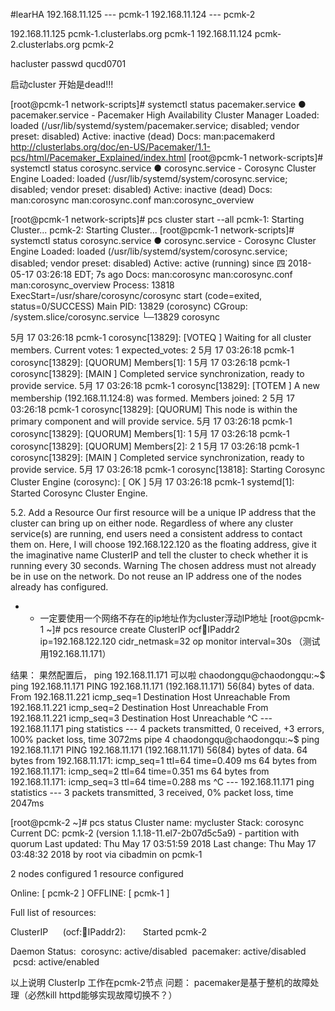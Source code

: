 #learHA
192.168.11.125 --- pcmk-1
192.168.11.124 --- pcmk-2

192.168.11.125 pcmk-1.clusterlabs.org pcmk-1
192.168.11.124 pcmk-2.clusterlabs.org pcmk-2

hacluster passwd qucd0701

启动cluster
开始是dead!!!

[root@pcmk-1 network-scripts]# systemctl status  pacemaker.service 
● pacemaker.service - Pacemaker High Availability Cluster Manager
   Loaded: loaded (/usr/lib/systemd/system/pacemaker.service; disabled; vendor preset: disabled)
   Active: inactive (dead)
     Docs: man:pacemakerd
           http://clusterlabs.org/doc/en-US/Pacemaker/1.1-pcs/html/Pacemaker_Explained/index.html
[root@pcmk-1 network-scripts]# systemctl status  corosync.service
● corosync.service - Corosync Cluster Engine
   Loaded: loaded (/usr/lib/systemd/system/corosync.service; disabled; vendor preset: disabled)
   Active: inactive (dead)
     Docs: man:corosync
           man:corosync.conf
           man:corosync_overview


[root@pcmk-1 network-scripts]# pcs cluster start --all
pcmk-1: Starting Cluster...
pcmk-2: Starting Cluster...
[root@pcmk-1 network-scripts]# systemctl status  corosync.service
● corosync.service - Corosync Cluster Engine
   Loaded: loaded (/usr/lib/systemd/system/corosync.service; disabled; vendor preset: disabled)
   Active: active (running) since 四 2018-05-17 03:26:18 EDT; 7s ago
     Docs: man:corosync
           man:corosync.conf
           man:corosync_overview
  Process: 13818 ExecStart=/usr/share/corosync/corosync start (code=exited, status=0/SUCCESS)
 Main PID: 13829 (corosync)
   CGroup: /system.slice/corosync.service
           └─13829 corosync

5月 17 03:26:18 pcmk-1 corosync[13829]:  [VOTEQ ] Waiting for all cluster members. Current votes: 1 expected_votes: 2
5月 17 03:26:18 pcmk-1 corosync[13829]:  [QUORUM] Members[1]: 1
5月 17 03:26:18 pcmk-1 corosync[13829]:  [MAIN  ] Completed service synchronization, ready to provide service.
5月 17 03:26:18 pcmk-1 corosync[13829]:  [TOTEM ] A new membership (192.168.11.124:8) was formed. Members joined: 2
5月 17 03:26:18 pcmk-1 corosync[13829]:  [QUORUM] This node is within the primary component and will provide service.
5月 17 03:26:18 pcmk-1 corosync[13829]:  [QUORUM] Members[1]: 1
5月 17 03:26:18 pcmk-1 corosync[13829]:  [QUORUM] Members[2]: 2 1
5月 17 03:26:18 pcmk-1 corosync[13829]:  [MAIN  ] Completed service synchronization, ready to provide service.
5月 17 03:26:18 pcmk-1 corosync[13818]: Starting Corosync Cluster Engine (corosync): [  OK  ]
5月 17 03:26:18 pcmk-1 systemd[1]: Started Corosync Cluster Engine.


5.2. Add a Resource
Our first resource will be a unique IP address that the cluster can bring up on either node. Regardless of where any cluster service(s) are running, end users need a consistent address to contact them on. Here, I will choose 192.168.122.120 as the floating address, give it the imaginative name ClusterIP and tell the cluster to check whether it is running every 30 seconds. 
Warning
The chosen address must not already be in use on the network. Do not reuse an IP address one of the nodes already has configured. 
- - 一定要使用一个网络不存在的ip地址作为cluster浮动IP地址
[root@pcmk-1 ~]# pcs resource create ClusterIP ocf:heartbeat:IPaddr2 \
    ip=192.168.122.120 cidr_netmask=32 op monitor interval=30s
（测试用192.168.11.171）

结果： 果然配置后， ping 192.168.11.171 可以啦
chaodongqu@chaodongqu:~$ ping 192.168.11.171 
PING 192.168.11.171 (192.168.11.171) 56(84) bytes of data. 
From 192.168.11.221 icmp_seq=1 Destination Host Unreachable 
From 192.168.11.221 icmp_seq=2 Destination Host Unreachable 
From 192.168.11.221 icmp_seq=3 Destination Host Unreachable 
^C 
--- 192.168.11.171 ping statistics --- 
4 packets transmitted, 0 received, +3 errors, 100% packet loss, time 3072ms 
pipe 4 
chaodongqu@chaodongqu:~$ ping 192.168.11.171 
PING 192.168.11.171 (192.168.11.171) 56(84) bytes of data. 
64 bytes from 192.168.11.171: icmp_seq=1 ttl=64 time=0.409 ms 
64 bytes from 192.168.11.171: icmp_seq=2 ttl=64 time=0.351 ms 
64 bytes from 192.168.11.171: icmp_seq=3 ttl=64 time=0.288 ms 
^C 
--- 192.168.11.171 ping statistics --- 
3 packets transmitted, 3 received, 0% packet loss, time 2047ms

[root@pcmk-2 ~]# pcs status 
Cluster name: mycluster 
Stack: corosync 
Current DC: pcmk-2 (version 1.1.18-11.el7-2b07d5c5a9) - partition with quorum 
Last updated: Thu May 17 03:51:59 2018 
Last change: Thu May 17 03:48:32 2018 by root via cibadmin on pcmk-1 

2 nodes configured 
1 resource configured 

Online: [ pcmk-2 ] 
OFFLINE: [ pcmk-1 ] 

Full list of resources: 

ClusterIP      (ocf::heartbeat:IPaddr2):       Started pcmk-2 

Daemon Status: 
 corosync: active/disabled 
 pacemaker: active/disabled 
 pcsd: active/enabled


以上说明 ClusterIp 工作在pcmk-2节点
问题： pacemaker是基于整机的故障处理（必然kill httpd能够实现故障切换不？）

